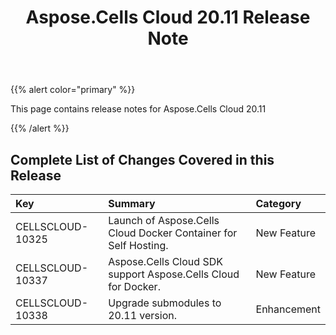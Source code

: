 ﻿---
title: Aspose.Cells Cloud 20.11 Release Note
second_title: Aspose.Cells Cloud Documen
type: docs
url: /ar/aspose-cells-cloud-20-11-release-notes/
description: Aspose.Cells Cloud supports Excel to create, convert, merge, split, protected, inner object operation, and so on
weight: 7
---
{{% alert color="primary" %}} 

This page contains release notes for Aspose.Cells Cloud 20.11

{{% /alert %}} 
## **Complete List of Changes Covered in this Release**

|**Key**|**Summary**|**Category**|
|:- |:- |:- |
|CELLSCLOUD-10325|Launch of Aspose.Cells Cloud Docker Container for Self Hosting.|New Feature|
|CELLSCLOUD-10337|Aspose.Cells Cloud SDK support Aspose.Cells Cloud for Docker.|New Feature|
|CELLSCLOUD-10338|Upgrade submodules to 20.11 version.|Enhancement|

